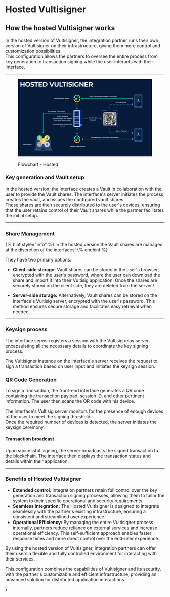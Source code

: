 # Hosted Vultisigner

## How the hosted Vultisigner works

In the hosted version of Vultisigner, the integration partner runs their own version of Vultisigner on their infrastructure, giving them more control and customization possibilities. \
This configuration allows the partners to oversee the entire process from key generation to transaction signing while the user interacts with their interface.

***

<figure><img src="../../.gitbook/assets/Hosted (1).png" alt=""><figcaption><p>Flowchart - Hosted</p></figcaption></figure>

### Key generation and Vault setup

In the hosted version, the interface creates a Vault in collaboration with the user to provide the Vault shares. The interface's server initiates the process, creates the vault, and issues the configured vault shares. \
These shares are then securely distributed to the user's devices, ensuring that the user retains control of their Vault shares while the partner facilitates the initial setup.

***

### Share Management

{% hint style="info" %}
In the hosted version the Vault shares are managed at the discretion of the interfaces!
{% endhint %}

They have two primary options:

* **Client-side storage:** Vault shares can be stored in the user's browser, encrypted with the user's password, where the user can download the share and import it into their Vultisig application. Once the shares are securely stored on the client side, they are deleted from the server.\

* **Server-side storage:** Alternatively, Vault shares can be stored on the interface's Vultisig server, encrypted with the user's password. This method ensures secure storage and facilitates easy retrieval when needed.

***

### Keysign process

The interface server registers a session with the Vultisig relay server, encapsulating all the necessary details to coordinate the key signing process.

The Vultisigner instance on the interface's server receives the request to sign a transaction based on user input and initiates the keysign session.

### QR Code Generation

To sign a transaction, the front-end interface generates a QR code containing the transaction payload, session ID, and other pertinent information. The user then scans the QR code with his device.

The interface's Vultisig server monitors for the presence of enough devices of the user to meet the signing threshold.\
Once the required number of devices is detected, the server initiates the keysign ceremony.

#### Transaction broadcast

Upon successful signing, the server broadcasts the signed transaction to the blockchain. The interface then displays the transaction status and details within their application.

***

### Benefits of Hosted Vultisigner

* **Extended control:** Integration partners retain full control over the key generation and transaction signing processes, allowing them to tailor the system to their specific operational and security requirements.
* **Seamless integration:** The Hosted Vultisigner is designed to integrate seamlessly with the partner's existing infrastructure, ensuring a consistent and streamlined user experience.
* **Operational Efficiency:** By managing the entire Vultisigner process internally, partners reduce reliance on external services and increase operational efficiency. This self-sufficient approach enables faster response times and more direct control over the end-user experience.

By using the hosted version of Vultisigner, integration partners can offer their users a flexible and fully controlled environment for interacting with their services.&#x20;

This configuration combines the capabilities of Vultisigner and its security, with the partner's customizable and efficient infrastructure, providing an advanced solution for distributed application interactions.

\
